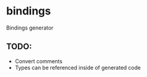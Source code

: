 # bindings
Bindings generator

## TODO:
- Convert comments
- Types can be referenced inside of generated code